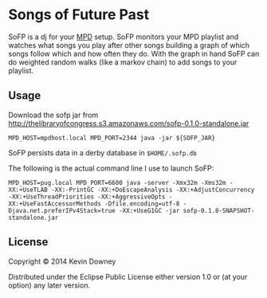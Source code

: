 # Songs of Future Past

SoFP is a dj for your
[MPD](http://mpd.wikia.com/wiki/Music_Player_Daemon_Wiki) setup. SoFP
monitors your MPD playlist and watches what songs you play after other
songs building a graph of which songs follow which and how often they
do. With the graph in hand SoFP can do weighted random walks (like a
markov chain) to add songs to your playlist.

## Usage

Download the sofp jar from http://thelibraryofcongress.s3.amazonaws.com/sofp-0.1.0-standalone.jar

```shell
MPD_HOST=mpdhost.local MPD_PORT=2344 java -jar ${SOFP_JAR}
```

SoFP persists data in a derby database in `$HOME/.sofp.db` 

The following is the actual command line I use to launch SoFP:
```shell
MPD_HOST=pug.local MPD_PORT=6600 java -server -Xmx32m -Xms32m -XX:+UseTLAB -XX:-PrintGC -XX:+DoEscapeAnalysis -XX:+AdjustConcurrency -XX:+UseThreadPriorities -XX:+AggressiveOpts -XX:+UseFastAccessorMethods -Dfile.encoding=utf-8 -Djava.net.preferIPv4Stack=true -XX:+UseG1GC -jar sofp-0.1.0-SNAPSHOT-standalone.jar   
```

## License

Copyright © 2014 Kevin Downey

Distributed under the Eclipse Public License either version 1.0 or (at
your option) any later version.
